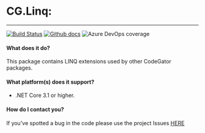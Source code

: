 # CG.Linq: 
---
[![Build Status](https://dev.azure.com/codegator/CG.Linq/_apis/build/status/CodeGator.CG.Linq?branchName=master)](https://dev.azure.com/codegator/CG.Linq/_build/latest?definitionId=17&branchName=master)
[![Github docs](https://img.shields.io/static/v1?label=Documentation&message=online&color=blue)](https://codegator.github.io/CG.Linq/index.html)
![Azure DevOps coverage](https://img.shields.io/azure-devops/coverage/codegator/CG.Linq/17)

#### What does it do?
This package contains LINQ extensions used by other CodeGator packages.

#### What platform(s) does it support?
* .NET Core 3.1 or higher.

#### How do I contact you?
If you've spotted a bug in the code please use the project Issues [HERE](https://github.com/CodeGator/CG.Linq/issues)
